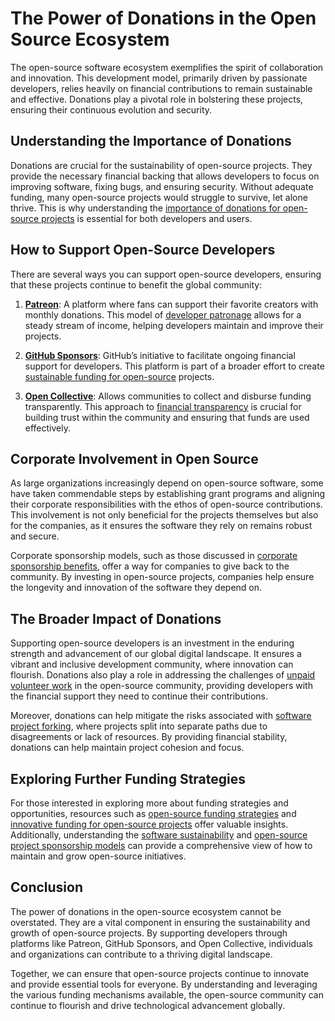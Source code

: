 # The Power of Donations in the Open Source Ecosystem

The open-source software ecosystem exemplifies the spirit of collaboration and innovation. This development model, primarily driven by passionate developers, relies heavily on financial contributions to remain sustainable and effective. Donations play a pivotal role in bolstering these projects, ensuring their continuous evolution and security.

## Understanding the Importance of Donations

Donations are crucial for the sustainability of open-source projects. They provide the necessary financial backing that allows developers to focus on improving software, fixing bugs, and ensuring security. Without adequate funding, many open-source projects would struggle to survive, let alone thrive. This is why understanding the [importance of donations for open-source projects](https://www.license-token.com/wiki/donations-for-open-source-projects) is essential for both developers and users.

## How to Support Open-Source Developers

There are several ways you can support open-source developers, ensuring that these projects continue to benefit the global community:

1. **[Patreon](https://www.patreon.com/)**: A platform where fans can support their favorite creators with monthly donations. This model of [developer patronage](https://www.license-token.com/wiki/open-source-developer-patronage-programs) allows for a steady stream of income, helping developers maintain and improve their projects.

2. **[GitHub Sponsors](https://github.com/sponsors)**: GitHub’s initiative to facilitate ongoing financial support for developers. This platform is part of a broader effort to create [sustainable funding for open-source](https://www.license-token.com/wiki/sustainable-funding-open-source) projects.

3. **[Open Collective](https://opencollective.com/)**: Allows communities to collect and disburse funding transparently. This approach to [financial transparency](https://www.license-token.com/wiki/open-source-project-financial-transparency) is crucial for building trust within the community and ensuring that funds are used effectively.

## Corporate Involvement in Open Source

As large organizations increasingly depend on open-source software, some have taken commendable steps by establishing grant programs and aligning their corporate responsibilities with the ethos of open-source contributions. This involvement is not only beneficial for the projects themselves but also for the companies, as it ensures the software they rely on remains robust and secure.

Corporate sponsorship models, such as those discussed in [corporate sponsorship benefits](https://www.license-token.com/wiki/corporate-sponsorship-benefits), offer a way for companies to give back to the community. By investing in open-source projects, companies help ensure the longevity and innovation of the software they depend on.

## The Broader Impact of Donations

Supporting open-source developers is an investment in the enduring strength and advancement of our global digital landscape. It ensures a vibrant and inclusive development community, where innovation can flourish. Donations also play a role in addressing the challenges of [unpaid volunteer work](https://www.license-token.com/wiki/unpaid-volunteer-work) in the open-source community, providing developers with the financial support they need to continue their contributions.

Moreover, donations can help mitigate the risks associated with [software project forking](https://www.license-token.com/wiki/software-project-forking), where projects split into separate paths due to disagreements or lack of resources. By providing financial stability, donations can help maintain project cohesion and focus.

## Exploring Further Funding Strategies

For those interested in exploring more about funding strategies and opportunities, resources such as [open-source funding strategies](https://www.license-token.com/wiki/open-source-funding-strategies) and [innovative funding for open-source projects](https://www.license-token.com/wiki/innovative-funding-for-open-source-projects) offer valuable insights. Additionally, understanding the [software sustainability](https://www.license-token.com/wiki/software-sustainability) and [open-source project sponsorship models](https://www.license-token.com/wiki/open-source-project-sponsorship-models) can provide a comprehensive view of how to maintain and grow open-source initiatives.

## Conclusion

The power of donations in the open-source ecosystem cannot be overstated. They are a vital component in ensuring the sustainability and growth of open-source projects. By supporting developers through platforms like Patreon, GitHub Sponsors, and Open Collective, individuals and organizations can contribute to a thriving digital landscape.

Together, we can ensure that open-source projects continue to innovate and provide essential tools for everyone. By understanding and leveraging the various funding mechanisms available, the open-source community can continue to flourish and drive technological advancement globally.